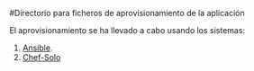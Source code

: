 #Directorio para ficheros de aprovisionamiento de la aplicación


El aprovisionamiento se ha llevado a cabo usando los sistemas:

1. [Ansible](https://www.ansible.com). 
2. [Chef-Solo](https://docs.chef.io/chef_solo.html)